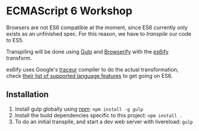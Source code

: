 ECMAScript 6 Workshop
=====================

Browsers are not ES6 compatible at the moment, since ES6 currently only exists as an unfinished spec.
For this reason, we have to *transpile* our code to ES5.

Transpiling will be done using [Gulp][]
and [Browserify][] with the [es6ify][] transform.

es6ify uses Google's [traceur][] compiler to do the actual transformation,
check [their list of supported language features][features] to get going on ES6.


Installation
------------

 1. Install gulp globally using [npm][]: `npm install -g gulp`
 2. Install the build dependencies specific to this project: `npm install .`
 3. To do an initial transpile, and start a dev web server with livereload: `gulp`



[Gulp]: http://gulpjs.com/
[Browserify]: http://browserify.org/
[es6ify]: https://github.com/thlorenz/es6ify
[npm]: https://www.npmjs.org/
[traceur]: https://github.com/google/traceur-compiler
[features]: https://github.com/google/traceur-compiler/wiki/LanguageFeatures
